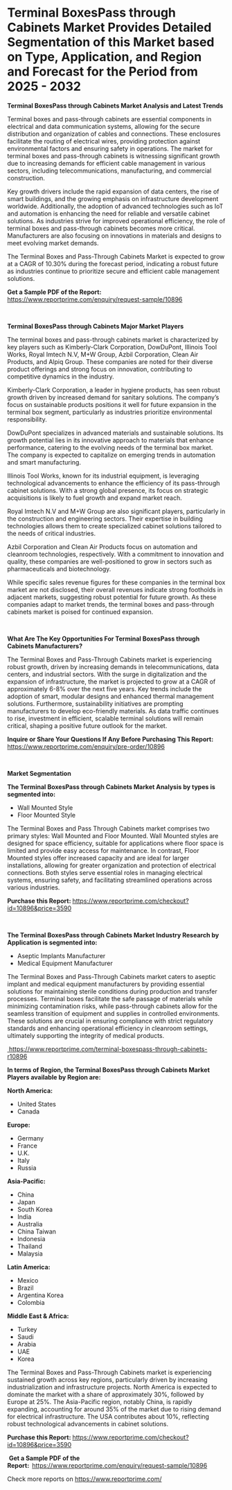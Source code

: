 <p><h1>Terminal BoxesPass through Cabinets Market Provides Detailed Segmentation of this Market based on Type, Application, and Region and Forecast for the Period from 2025 - 2032</h1></p><p><strong>Terminal BoxesPass through Cabinets Market Analysis and Latest Trends</strong></p>
<p><p>Terminal boxes and pass-through cabinets are essential components in electrical and data communication systems, allowing for the secure distribution and organization of cables and connections. These enclosures facilitate the routing of electrical wires, providing protection against environmental factors and ensuring safety in operations. The market for terminal boxes and pass-through cabinets is witnessing significant growth due to increasing demands for efficient cable management in various sectors, including telecommunications, manufacturing, and commercial construction.</p><p>Key growth drivers include the rapid expansion of data centers, the rise of smart buildings, and the growing emphasis on infrastructure development worldwide. Additionally, the adoption of advanced technologies such as IoT and automation is enhancing the need for reliable and versatile cabinet solutions. As industries strive for improved operational efficiency, the role of terminal boxes and pass-through cabinets becomes more critical. Manufacturers are also focusing on innovations in materials and designs to meet evolving market demands.</p><p>The Terminal Boxes and Pass-Through Cabinets Market is expected to grow at a CAGR of 10.30% during the forecast period, indicating a robust future as industries continue to prioritize secure and efficient cable management solutions.</p></p>
<p><strong>Get a Sample PDF of the Report:&nbsp;</strong> <a href="https://www.reportprime.com/enquiry/request-sample/10896?utm_campaign=2655&utm_medium=2&utm_source=Github&utm_content=ia&utm_term=20032025&utm_id=terminal-boxespass-through-cabinets">https://www.reportprime.com/enquiry/request-sample/10896</a></p>
<p>&nbsp;</p>
<p><strong>Terminal BoxesPass through Cabinets Major Market Players</strong></p>
<p><p>The terminal boxes and pass-through cabinets market is characterized by key players such as Kimberly-Clark Corporation, DowDuPont, Illinois Tool Works, Royal Imtech N.V, M+W Group, Azbil Corporation, Clean Air Products, and Alpiq Group. These companies are noted for their diverse product offerings and strong focus on innovation, contributing to competitive dynamics in the industry.</p><p>Kimberly-Clark Corporation, a leader in hygiene products, has seen robust growth driven by increased demand for sanitary solutions. The company’s focus on sustainable products positions it well for future expansion in the terminal box segment, particularly as industries prioritize environmental responsibility.</p><p>DowDuPont specializes in advanced materials and sustainable solutions. Its growth potential lies in its innovative approach to materials that enhance performance, catering to the evolving needs of the terminal box market. The company is expected to capitalize on emerging trends in automation and smart manufacturing.</p><p>Illinois Tool Works, known for its industrial equipment, is leveraging technological advancements to enhance the efficiency of its pass-through cabinet solutions. With a strong global presence, its focus on strategic acquisitions is likely to fuel growth and expand market reach.</p><p>Royal Imtech N.V and M+W Group are also significant players, particularly in the construction and engineering sectors. Their expertise in building technologies allows them to create specialized cabinet solutions tailored to the needs of critical industries.</p><p>Azbil Corporation and Clean Air Products focus on automation and cleanroom technologies, respectively. With a commitment to innovation and quality, these companies are well-positioned to grow in sectors such as pharmaceuticals and biotechnology.</p><p>While specific sales revenue figures for these companies in the terminal box market are not disclosed, their overall revenues indicate strong footholds in adjacent markets, suggesting robust potential for future growth. As these companies adapt to market trends, the terminal boxes and pass-through cabinets market is poised for continued expansion.</p></p>
<p>&nbsp;</p>
<p><strong>What Are The Key Opportunities For Terminal BoxesPass through Cabinets Manufacturers?</strong></p>
<p><p>The Terminal Boxes and Pass-Through Cabinets market is experiencing robust growth, driven by increasing demands in telecommunications, data centers, and industrial sectors. With the surge in digitalization and the expansion of infrastructure, the market is projected to grow at a CAGR of approximately 6-8% over the next five years. Key trends include the adoption of smart, modular designs and enhanced thermal management solutions. Furthermore, sustainability initiatives are prompting manufacturers to develop eco-friendly materials. As data traffic continues to rise, investment in efficient, scalable terminal solutions will remain critical, shaping a positive future outlook for the market.</p></p>
<p><strong>Inquire or Share Your Questions If Any Before Purchasing This Report:</strong> <a href="https://www.reportprime.com/enquiry/pre-order/10896?utm_campaign=2655&utm_medium=2&utm_source=Github&utm_content=ia&utm_term=20032025&utm_id=terminal-boxespass-through-cabinets">https://www.reportprime.com/enquiry/pre-order/10896</a></p>
<p>&nbsp;</p>
<p><strong>Market Segmentation</strong></p>
<p><strong>The Terminal BoxesPass through Cabinets Market Analysis by types is segmented into:</strong></p>
<p><ul><li>Wall Mounted Style</li><li>Floor Mounted Style</li></ul></p>
<p><p>The Terminal Boxes and Pass Through Cabinets market comprises two primary styles: Wall Mounted and Floor Mounted. Wall Mounted styles are designed for space efficiency, suitable for applications where floor space is limited and provide easy access for maintenance. In contrast, Floor Mounted styles offer increased capacity and are ideal for larger installations, allowing for greater organization and protection of electrical connections. Both styles serve essential roles in managing electrical systems, ensuring safety, and facilitating streamlined operations across various industries.</p></p>
<p><strong>Purchase this Report:&nbsp;</strong><a href="https://www.reportprime.com/checkout?id=10896&price=3590&utm_campaign=2655&utm_medium=2&utm_source=Github&utm_content=ia&utm_term=20032025&utm_id=terminal-boxespass-through-cabinets">https://www.reportprime.com/checkout?id=10896&price=3590</a></p>
<p>&nbsp;</p>
<p><strong>The Terminal BoxesPass through Cabinets Market Industry Research by Application is segmented into:</strong></p>
<p><ul><li>Aseptic Implants Manufacturer</li><li>Medical Equipment Manufacturer</li></ul></p>
<p><p>The Terminal Boxes and Pass-Through Cabinets market caters to aseptic implant and medical equipment manufacturers by providing essential solutions for maintaining sterile conditions during production and transfer processes. Terminal boxes facilitate the safe passage of materials while minimizing contamination risks, while pass-through cabinets allow for the seamless transition of equipment and supplies in controlled environments. These solutions are crucial in ensuring compliance with strict regulatory standards and enhancing operational efficiency in cleanroom settings, ultimately supporting the integrity of medical products.</p></p>
<p><a href="https://www.reportprime.com/terminal-boxespass-through-cabinets-r10896?utm_campaign=2655&utm_medium=2&utm_source=Github&utm_content=ia&utm_term=20032025&utm_id=terminal-boxespass-through-cabinets">&nbsp;https://www.reportprime.com/terminal-boxespass-through-cabinets-r10896</a></p>
<p><strong>In terms of Region, the Terminal BoxesPass through Cabinets Market Players available by Region are:</strong></p>
<p>
    <p> <strong> North America: </strong>
        <ul>
            <li>United States</li>
            <li>Canada</li>
        </ul>
        </p> 
    <p> <strong> Europe: </strong>
        <ul>
            <li>Germany</li>
            <li>France</li>
            <li>U.K.</li>
            <li>Italy</li>
            <li>Russia</li>
        </ul>
        </p> 
    <p> <strong> Asia-Pacific: </strong>
        <ul>
            <li>China</li>
            <li>Japan</li>
            <li>South Korea</li>
            <li>India</li>
            <li>Australia</li>
            <li>China Taiwan</li>
            <li>Indonesia</li>
            <li>Thailand</li>
            <li>Malaysia</li>
        </ul>
        </p> 
    <p> <strong> Latin America: </strong>
        <ul>
            <li>Mexico</li>
            <li>Brazil</li>
            <li>Argentina Korea</li>
            <li>Colombia</li>
        </ul>
        </p> 
    <p> <strong> Middle East & Africa: </strong>
        <ul>
            <li>Turkey</li>
            <li>Saudi</li>
            <li>Arabia</li>
            <li>UAE</li>
            <li>Korea</li>
        </ul>
    </p>
    </p>
<p><p>The Terminal Boxes and Pass-Through Cabinets market is experiencing sustained growth across key regions, particularly driven by increasing industrialization and infrastructure projects. North America is expected to dominate the market with a share of approximately 30%, followed by Europe at 25%. The Asia-Pacific region, notably China, is rapidly expanding, accounting for around 35% of the market due to rising demand for electrical infrastructure. The USA contributes about 10%, reflecting robust technological advancements in cabinet solutions.</p></p>
<p><strong>Purchase this Report: </strong><a href="https://www.reportprime.com/checkout?id=10896&price=3590&utm_campaign=2655&utm_medium=2&utm_source=Github&utm_content=ia&utm_term=20032025&utm_id=terminal-boxespass-through-cabinets">https://www.reportprime.com/checkout?id=10896&price=3590</a></p>
<p>&nbsp;<strong>Get a Sample PDF of the Report:&nbsp;&nbsp;</strong><a href="https://www.reportprime.com/enquiry/request-sample/10896?utm_campaign=2655&utm_medium=2&utm_source=Github&utm_content=ia&utm_term=20032025&utm_id=terminal-boxespass-through-cabinets">https://www.reportprime.com/enquiry/request-sample/10896</a></p>
<p><strong></strong></p>
<p>Check more reports on <a href="https://www.reportprime.com/?utm_campaign=2655&utm_medium=2&utm_source=Github&utm_content=ia&utm_term=20032025&utm_id=terminal-boxespass-through-cabinets">https://www.reportprime.com/</a></p>